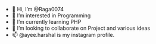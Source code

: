 - 👋 Hi, I’m @Raga0074
- 👀 I’m interested in Programming
- 🌱 I’m currently learning PHP
- 💞️ I’m looking to collaborate on Project and various ideas
- 📫 @ayee.harshal is my instagram profile.

<!---
Raga0074/Raga0074 is a ✨ special ✨ repository because its `README.md` (this file) appears on your GitHub profile.
You can click the Preview link to take a look at your changes.
--->
